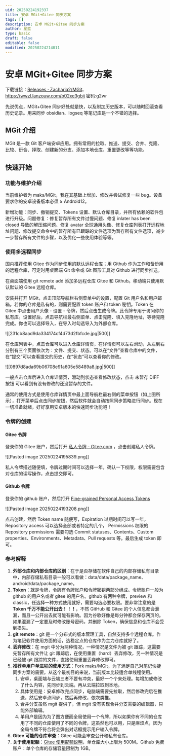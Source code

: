 ```yaml
---
uid: 20250224192337
title: 安卓 MGit+Gitee 同步方案
tags: []
description: 安卓 MGit+Gitee 同步方案
author: 星蓝
type: basic
draft: false
editable: false
modified: 20250224214011
---
```


# 安卓 MGit+Gitee 同步方案

下载链接：[Releases · Zacharia2/MGit](https://github.com/Zacharia2/MGit/releases)、<https://wwzl.lanzouw.com/b02xe3gbij> 密码:g2wr

先说优点，MGit+Gitee 同步好处就是快，以及附加历史版本，可以随时回滚查看历史记录。用来同步 obsidian、logseq 等笔记库是一个不错的选择。

## MGit 介绍

MGit 是一款 Git 客户端安卓应用。拥有常用的拉取、推送、提交、合并、克隆、比较、衍合、择取、创建新的分支、添加本地仓库、重置更改等等功能。

## 快速开始

### 功能与维护介绍

当前维护者为 maks/MGit，我在其基础上增加、修改并尝试修复一些 bug。设备要求你的安卓设备版本必须 ≥ Android12。

新增功能：同步、撤销提交、Tokens 设置、默认仓库目录，并所有依赖的软件包进行升级。问题修复：修复暂存所有文件过慢问题、修复 inlater has been closed 导致的解压缩问题、修复 avatar 全球通用头像、修复仓库列表打开远程地址问题、修改提交命令中的暂存所有已跟踪的文件选项为暂存所有文件选项，减少一步暂存所有文件的步骤，以及优化一些使用体验等等。

### 使用多远程同步

国内推荐使用 Gitee 作为同步使用的默认远程仓库；用 Github 作为工作和备份用的远程仓库，可定时用桌面端 Git 命令或 Git 图形工具对 Github 进行同步推送。

在桌面端使用 git remote add 添加多远程仓库 Gitee 和 Github。移动端只使用默认默认的 Gitee 远程仓库。

安装并打开 MGit，点击顶部导航栏右侧菜单中的设置，配置 Git 用户名和用户邮箱。若你的仓库是私有的，则需要配置 token 账户和 token 秘钥。Token 在 Gitee 中点击用户头像 - 设置 - 令牌，然后点击生成令牌。此令牌专用于访问你的私有库。设置好后，点击导航栏最右侧菜单、点击克隆、填入克隆地址，等待克隆完成。你也可以选择导入，在导入时勾选导入为外部仓库。

![[231cb8aad9da334174cf4d73d2fbfcde.jpg|500]]

在仓库列表中，点击仓库可以进入仓库详情页，在详情页可以左右滑动，从左到右分别有三个页面依次为：文件、提交、状态。可以在“文件”查看仓库中的文件，在“提交”可以查看提交的历史，在“状态”可以查看你的修改。

![[0897d8ada69b06708e91a605e58489a8.jpg|500]]

一般点击仓库后进入仓库详情页，滑动到状态查看修改状态，点击 未暂存 DIFF 按钮 可以看到有没有修改的还没暂存的文件。

通常的使用方式是使用仓库详情页中最上面导航栏最右侧的菜单按钮（如上图所示），打开菜单后点击同步按钮，然后软件就会自动按照同步策略进行同步。现在一切准备就绪，好好享用安卓版本的快速同步功能吧！

### 令牌的创建

#### Gitee 令牌

登录你的 Gitee 账户，然后打开 [私人令牌 - Gitee.com](https://gitee.com/profile/personal_access_tokens) ，点击创建私人令牌。

![[Pasted image 20250224195839.png]]

私人令牌描述随便填，令牌过期时间可以选择一年，确认一下权限，权限需要包含对仓库的读写操作，点击提交即可。

#### Github 令牌

登录你的 github 账户，然后打开 [Fine-grained Personal Access Tokens](https://github.com/settings/personal-access-tokens)

![[Pasted image 20250224193208.png]]

点击创建，然后 Token name 随便写，Expiration 过期时间可以写一年，Repository access 可以选择全部或者特定的几个， Permissions 权限的 Repository permissions 需要勾选 Commit statuses、Contents、Custom properties、Environments、Metadata、Pull requests 等。最后生成 token 即可。

### 参考解释

1. **外部仓库和内部仓库的区别**：在于是否存储在软件自己的内部存储私有目录中，内部存储私有目录一般可以看做：data/data/package_name、android/data/package_name。
2. **Token**：就是令牌，令牌有令牌账户和令牌密钥两部分组成。令牌账户一般为 github 的用户名或者 gitee 的用户名。github 有两种令牌，preview 和 classic，任选择一种方式使用就好，需要勾选必要权限。要非常注意的是**Token 千万不能公开出去！！！**，不然 GitHub 和 Gitee 的个人信息都会泄漏，而且一公开出去就可能有影响。因为谷歌好像是每分钟都会保存网页的。如果泄漏了一定要及时修改账号密码，并删除 Token，确保信息和仓库不会受到损失。
3. **git remote**：git 是一个分布式的版本管理工具，自然支持多个远程仓库。作为笔记软件使用方面的话，选稳定点的仓库作为主力仓库就好了。
4. **丢弃修改**：在 mgit 中分为两种情况，一种情况是文件为被 git 跟踪，这需要先暂存所有文件让 git 跟踪后，在使用重置（hard）丢弃修改，另一种情况是已经被 git 跟踪的文件，直接使用重置丢弃修改即可。
5. **推荐单用户单进程的使用方式**：Fork maks/MGit，为了满足自己对笔记快捷同步方案的需要。从这个最初目的来说，当前版本比较适合单线程使用。
	1. 安卓，桌面端与云端三者不要有冲突，最好一个个来处理。每增加或修改了什么内容，先同步到云端。再从云端拉取到本地。
	2. 具体使用是：安卓修改完点同步，电脑端需要先拉取，然后修改完后在推送，然后安卓点同步，然后再修改，依次类推。
	3. 合并分支虽然 mgit 提供了，但 mgit 没有实现合并分支需要的编辑器，只能外部编辑。
	4. 单用户是因为为了图方便而全局使用一个令牌，所以如果你有不同的仓库用了不同的仓库使用了不同的令牌，这虽然也可以用，只是麻烦点，因为全局令牌不符合将会弹出对话框提示用户输入令牌。
6. **Gitee 可能的仓库审查**：Gitee 可能会审查公开和私有仓库。
7. **关于使用配额**：[Gitee 使用配额说明](https://gitee.com/help/articles/4125#article-header0)，单仓库大小上限为 500M。Github 免费账户：单个仓库的存储容量限制为 1GB。